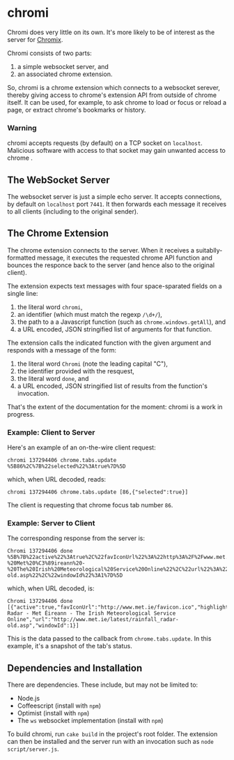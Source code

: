 chromi
======

Chromi does very little on its own.  It's more likely to be of interest as the
server for [Chromix](https://github.com/smblott-github/chromix).

Chromi consists of two parts:

  1. a simple websocket server, and
  2. an associated chrome extension.

So, chromi is a chrome extension which connects to a websocket serever,
thereby giving access to chrome's extension API from outside of chrome itself.
It can be used, for example, to ask chrome to load or focus or reload a page,
or extract chrome's bookmarks or history.

### Warning

chromi accepts requests (by default) on a TCP socket on `localhost`.
Malicious software with access to that socket may gain unwanted access to
chrome .

The WebSocket Server
--------------------

The websocket server is just a simple echo server.  It accepts connections, by
default on `localhost` port `7441`.  It then forwards each message it receives to
all clients (including to the original sender).

The Chrome Extension
--------------------

The chrome extension connects to the server.  When it receives a
suitablly-formatted message, it executes the requested chrome API function and
bounces the responce back to the server (and hence also to the original
client).

The extension expects text messages with four space-sparated fields on a single line:

  1. the literal word `chromi`,
  2. an identifier (which must match the regexp `/\d+/`),
  3. the path to a a Javascript function  (such as `chrome.windows.getAll`), and
  4. a URL encoded, JSON stringified list of arguments for that function.

The extension calls the indicated function with the given argument and responds with a message of the form:

  1. the literal word `Chromi` (note the leading capital "C"),
  2. the identifier provided with the resquest,
  3. the literal word `done`, and
  4. a URL encoded, JSON stringified list of results from the function's invocation.

That's the extent of the documentation for the moment: chromi is a work in progress.

### Example: Client to Server

Here's an example of an on-the-wire client request:
```
chromi 137294406 chrome.tabs.update %5B86%2C%7B%22selected%22%3Atrue%7D%5D
```
which, when URL decoded, reads:
```
chromi 137294406 chrome.tabs.update [86,{"selected":true}]
```
The client is requesting that chrome focus tab number `86`.

### Example: Server to Client

The corresponding response from the server is:
```
Chromi 137294406 done %5B%7B%22active%22%3Atrue%2C%22favIconUrl%22%3A%22http%3A%2F%2Fwww.met.ie%2Ffavicon.ico%22%2C%22highlighted%22%3Atrue%2C%22id%22%3A86%2C%22incognito%22%3Afalse%2C%22index%22%3A2%2C%22pinned%22%3Afalse%2C%22selected%22%3Atrue%2C%22status%22%3A%22complete%22%2C%22title%22%3A%22Rainfall%20Radar%20-%20Met%20%C3%89ireann%20-%20The%20Irish%20Meteorological%20Service%20Online%22%2C%22url%22%3A%22http%3A%2F%2Fwww.met.ie%2Flatest%2Frainfall_radar-old.asp%22%2C%22windowId%22%3A1%7D%5D

```
which, when URL decoded, is:
```
Chromi 137294406 done [{"active":true,"favIconUrl":"http://www.met.ie/favicon.ico","highlighted":true,"id":86,"incognito":false,"index":2,"pinned":false,"selected":true,"status":"complete","title":"Rainfall Radar - Met Éireann - The Irish Meteorological Service Online","url":"http://www.met.ie/latest/rainfall_radar-old.asp","windowId":1}]
```
This is the data passed to the callback from `chrome.tabs.update`.  In this
example, it's a snapshot of the tab's status.

Dependencies and Installation
-----------------------------

There are dependencies.  These include, but may not be limited to:

  - Node.js
  - Coffeescript (install with `npm`)
  - Optimist (install with `npm`)
  - The `ws` websocket implementation (install with `npm`)

To build chromi, run `cake build` in the project's root folder.  The extension
can then be installed and the server run with an invocation such as `node
script/server.js`.
